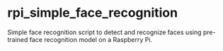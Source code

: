 # rpi_simple_face_recognition
Simple face recognition script to detect and recognize faces using pre-trained face recognition model on a Raspberry Pi.
